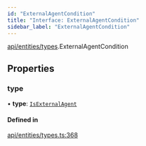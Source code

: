 ```yaml
---
id: "ExternalAgentCondition"
title: "Interface: ExternalAgentCondition"
sidebar_label: "ExternalAgentCondition"
---
```


[api/entities/types](../../../../../modules/API/Entities/Types/Types.md).ExternalAgentCondition

## Properties

### type

• **type**: [`IsExternalAgent`](../../../../../enums/API/Entities/Types/ConditionType/ConditionType.md#isexternalagent)

#### Defined in

[api/entities/types.ts:368](https://github.com/PolymeshAssociation/polymesh-sdk/blob/5b946f904/src/api/entities/types.ts#L368)
